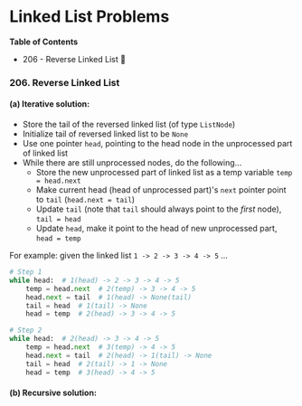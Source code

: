 # Linked List Problems

**Table of Contents**
- 206 - Reverse Linked List 🍏

### 206. Reverse Linked List

#### (a) Iterative solution:
- Store the tail of the reversed linked list (of type `ListNode`)
- Initialize tail of reversed linked list to be `None`
- Use one pointer `head`, pointing to the head node in the unprocessed part of linked list
- While there are still unprocessed nodes, do the following...
  - Store the new unprocessed part of linked list as a temp variable `temp = head.next`
  - Make current head (head of unprocessed part)'s `next` pointer point to `tail` (`head.next = tail`)
  - Update `tail` (note that `tail` should always point to the _first_ node), `tail = head` 
  - Update `head`, make it point to the head of new unprocessed part, `head = temp`

For example: given the linked list `1 -> 2 -> 3 -> 4 -> 5` ...
```python
# Step 1
while head:  # 1(head) -> 2 -> 3 -> 4 -> 5
    temp = head.next  # 2(temp) -> 3 -> 4 -> 5
    head.next = tail  # 1(head) -> None(tail)
    tail = head  # 1(tail) -> None
    head = temp  # 2(head) -> 3 -> 4 -> 5

# Step 2
while head:  # 2(head) -> 3 -> 4 -> 5
    temp = head.next  # 3(temp) -> 4 -> 5
    head.next = tail  # 2(head) -> 1(tail) -> None
    tail = head  # 2(tail) -> 1 -> None
    head = temp  # 3(head) -> 4 -> 5
```

#### (b) Recursive solution:

